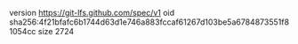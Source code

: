 version https://git-lfs.github.com/spec/v1
oid sha256:4f21bfafc6b1744d63d1e746a883fccaf61267d103be5a6784873551f81054cc
size 2724
